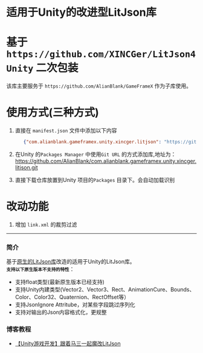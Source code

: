 # 适用于Unity的改进型LitJson库

# 基于 `https://github.com/XINCGer/LitJson4Unity` 二次包装

该库主要服务于 `https://github.com/AlianBlank/GameFrameX` 作为子库使用。

# 使用方式(三种方式)

1. 直接在 `manifest.json` 文件中添加以下内容
   ```json
      {"com.alianblank.gameframex.unity.xincger.litjson": "https://github.com/AlianBlank/com.alianblank.gameframex.unity.xincger.litjson.git"}
    ```
2. 在Unity 的`Packages Manager` 中使用`Git URL` 的方式添加库,地址为：https://github.com/AlianBlank/com.alianblank.gameframex.unity.xincger.litjson.git

3. 直接下载仓库放置到Unity 项目的`Packages` 目录下。会自动加载识别

# 改动功能

1. 增加 `link.xml` 的裁剪过滤

---------------------------------------------------------------

### 简介
基于[原生的LitJson库](https://github.com/LitJSON/litjson)改造的适用于Unity的LitJson库。  
**`支持以下原生版本不支持的特性`**：
* 支持float类型(最新原生版本已经支持)
* 支持Unity内建类型(Vector2、Vector3、Rect、AnimationCure、Bounds、Color、Color32、Quaternion、RectOffset等）
* 支持JsonIgnore Attritube，对某些字段跳过序列化
* 支持对输出的Json内容格式化，更规整

### 博客教程
* [【Unity游戏开发】跟着马三一起魔改LitJson](https://www.cnblogs.com/msxh/p/12541159.html)

